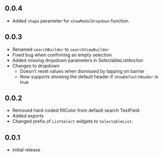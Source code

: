 ## 0.0.4

- Added `shape` parameter for `showModalDropdown` function.

## 0.0.3

- Renamed `searchBuilder` to `searchViewBuilder`
- Fixed bug when confirming an empty selection
- Added missing dropdown parameters in SelectableListAnchor
- Changes to dropdown
	- Doesn't reset values when dismissed by tapping on barrier
	- Now supports showing the default header if `showDefaultHeader` is true

## 0.0.2

- Removed hard-coded fillColor from default search TextField
- Added exports
- Changed prefix of `ListSelect` widgets to `SelectableList`.

## 0.0.1

- Initial release

